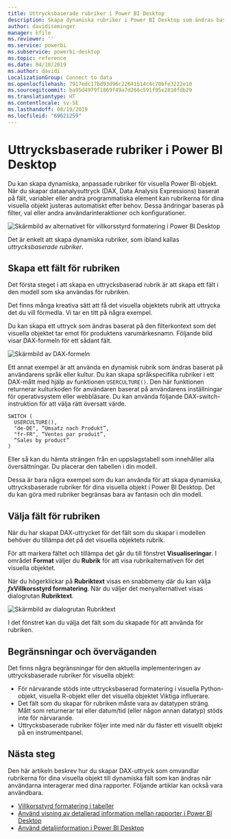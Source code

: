 ```yaml
---
title: Uttrycksbaserade rubriker i Power BI Desktop
description: Skapa dynamiska rubriker i Power BI Desktop som ändras baserat på programmatiska uttryck med hjälp av villkorsstyrd programmatisk formatering
author: davidiseminger
manager: kfile
ms.reviewer: ''
ms.service: powerbi
ms.subservice: powerbi-desktop
ms.topic: reference
ms.date: 04/10/2019
ms.author: davidi
LocalizationGroup: Connect to data
ms.openlocfilehash: 7917edc17bd93d96c22641b14c4c70bfe3222e10
ms.sourcegitcommit: ba95d4979f1869f49a7d266c591f95e2810fdb29
ms.translationtype: HT
ms.contentlocale: sv-SE
ms.lasthandoff: 08/19/2019
ms.locfileid: "69621259"
---
```

# <a name="expression-based-titles-in-power-bi-desktop"></a>Uttrycksbaserade rubriker i Power BI Desktop

Du kan skapa dynamiska, anpassade rubriker för visuella Power BI-objekt. När du skapar dataanalysuttryck (DAX, Data Analysis Expressions) baserat på fält, variabler eller andra programmatiska element kan rubrikerna för dina visuella objekt justeras automatiskt efter behov. Dessa ändringar baseras på filter, val eller andra användarinteraktioner och konfigurationer.

![Skärmbild av alternativet för villkorsstyrd formatering i Power BI Desktop](media/desktop-conditional-formatting-visual-titles/expression-based-title-01.png)

Det är enkelt att skapa dynamiska rubriker, som ibland kallas *uttrycksbaserade rubriker*. 

## <a name="create-a-field-for-your-title"></a>Skapa ett fält för rubriken

Det första steget i att skapa en uttrycksbaserad rubrik är att skapa ett fält i den modell som ska användas för rubriken. 

Det finns många kreativa sätt att få det visuella objektets rubrik att uttrycka det du vill förmedla. Vi tar en titt på några exempel.

Du kan skapa ett uttryck som ändras baserat på den filterkontext som det visuella objektet tar emot för produktens varumärkesnamn. Följande bild visar DAX-formeln för ett sådant fält.

![Skärmbild av DAX-formeln](media/desktop-conditional-formatting-visual-titles/expression-based-title-02.png)

Ett annat exempel är att använda en dynamisk rubrik som ändras baserat på användarens språk eller kultur. Du kan skapa språkspecifika rubriker i ett DAX-mått med hjälp av funktionen `USERCULTURE()`. Den här funktionen returnerar kulturkoden för användaren baserat på användarens inställningar för operativsystem eller webbläsare. Du kan använda följande DAX-switch-instruktion för att välja rätt översatt värde. 

```
SWITCH (
  USERCULTURE(),
  "de-DE", “Umsatz nach Produkt”,
  "fr-FR", “Ventes par produit”,
  “Sales by product”
)
```

Eller så kan du hämta strängen från en uppslagstabell som innehåller alla översättningar. Du placerar den tabellen i din modell. 

Dessa är bara några exempel som du kan använda för att skapa dynamiska, uttrycksbaserade rubriker för dina visuella objekt i Power BI Desktop. Det du kan göra med rubriker begränsas bara av fantasin och din modell.


## <a name="select-your-field-for-your-title"></a>Välja fält för rubriken

När du har skapat DAX-uttrycket för det fält som du skapar i modellen behöver du tillämpa det på det visuella objektets rubrik.

För att markera fältet och tillämpa det går du till fönstret **Visualiseringar**. I området **Format** väljer du **Rubrik** för att visa rubrikalternativen för det visuella objektet. 

När du högerklickar på **Rubriktext** visas en snabbmeny där du kan välja **<em>fx</em>Villkorsstyrd formatering**. När du väljer det menyalternativet visas dialogrutan **Rubriktext**. 

![Skärmbild av dialogrutan Rubriktext](media/desktop-conditional-formatting-visual-titles/expression-based-title-02b.png)

I det fönstret kan du välja det fält som du skapade för att använda för rubriken.

## <a name="limitations-and-considerations"></a>Begränsningar och överväganden

Det finns några begränsningar för den aktuella implementeringen av uttrycksbaserade rubriker för visuella objekt:

* För närvarande stöds inte uttrycksbaserad formatering i visuella Python-objekt, visuella R-objekt eller det visuella objektet Viktiga influerare.
* Det fält som du skapar för rubriken måste vara av datatypen sträng. Mått som returnerar tal eller datum/tid (eller någon annan datatyp) stöds inte för närvarande.
* Uttrycksbaserade rubriker följer inte med när du fäster ett visuellt objekt på en instrumentpanel.

## <a name="next-steps"></a>Nästa steg

Den här artikeln beskrev hur du skapar DAX-uttryck som omvandlar rubrikerna för dina visuella objekt till dynamiska fält som kan ändras när användarna interagerar med dina rapporter. Följande artiklar kan också vara användbara.

* [Villkorsstyrd formatering i tabeller](desktop-conditional-table-formatting.md)
* [Använd visning av detaljerad information mellan rapporter i Power BI Desktop](desktop-cross-report-drill-through.md)
* [Använd detaljinformation i Power BI Desktop](desktop-drillthrough.md)
